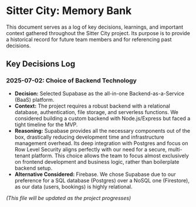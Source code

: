 # Sitter City: Memory Bank

This document serves as a log of key decisions, learnings, and important context gathered throughout the Sitter City project. Its purpose is to provide a historical record for future team members and for referencing past decisions.

## Key Decisions Log

### 2025-07-02: Choice of Backend Technology
- **Decision:** Selected Supabase as the all-in-one Backend-as-a-Service (BaaS) platform.
- **Context:** The project requires a robust backend with a relational database, authentication, file storage, and serverless functions. We considered building a custom backend with Node.js/Express but faced a tight timeline for the MVP.
- **Reasoning:** Supabase provides all the necessary components out of the box, drastically reducing development time and infrastructure management overhead. Its deep integration with Postgres and focus on Row Level Security aligns perfectly with our need for a secure, multi-tenant platform. This choice allows the team to focus almost exclusively on frontend development and business logic, rather than boilerplate backend setup.
- **Alternative Considered:** Firebase. We chose Supabase due to our preference for a SQL database (Postgres) over a NoSQL one (Firestore), as our data (users, bookings) is highly relational.

*(This file will be updated as the project progresses)*
